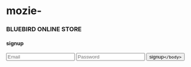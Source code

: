 # mozie-<html>
  <body>
    <h3>BLUEBIRD ONLINE STORE </h3>
    <h4>signup</h4>
    <input placeholder="Email" <br>
    <input placeholder="Password" <br>
    <button>signup</butt
    
    </body>
  </html>
